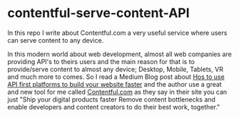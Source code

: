 # contentful-serve-content-API
In this repo I write about Contentful.com a very useful service where users can serve content to any device.

In this modern world about web development, almost all web companies are providing API's to theirs users and the main reason for that is to provide/serve content to almost any device; Desktop, Mobile, Tablets, VR and much more to comes. So I read a Medium Blog post about [Hos to use API first platforms to build your website faster](https://medium.freecodecamp.org/how-to-use-api-first-platforms-to-build-your-websites-faster-e917e8318ee) and the author use a great and new tool for me called [Contentful.com](https://www.contentful.com/) as they say in their site you can just "Ship your digital products faster
Remove content bottlenecks and enable developers and content creators to do their best work, together."
